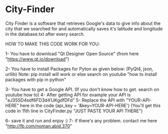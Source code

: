 # City-Finder
City Finder is a software that retrieves Google's data to give info about the city that we searched for and automatically saves it's latitude and longitude in the database.txt after every search.

HOW TO MAKE THIS CODE WORK FOR YOU:

1- You have to download "Qt Designer Open Source" 
(from here "https://www.qt.io/download")

2- You have to install Packages for Pyton as given below:
(PyQt4, json, urllib) Note: pip install will work or else search on youtube "how to install packages with pip in python"

3- You have to get a Google API. (If you don't know how to get. search on youtube how to)
4- After getting API for example your API is "aJ35SD4sdf6FD3d41JKgdfDFd"
5- Replace the API with "YOUR-API-HERE" here in the code (api_key = '&key=YOUR-API-HERE')
(You'll get this code in 11th line in CityFinder.py "JUST PASTE YOUR API THERE")

6- save it and run and enjoy :)
7- if there's any problem. contact me here "http://fb.com/noman.abid.370"
